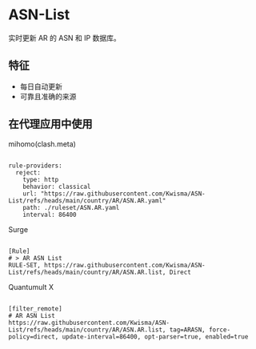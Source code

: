 
# ASN-List

实时更新 AR 的 ASN 和 IP 数据库。

## 特征

- 每日自动更新
- 可靠且准确的来源

## 在代理应用中使用

mihomo(clash.meta)

<pre><code class="language-javascript">
rule-providers:
  reject:
    type: http
    behavior: classical
    url: "https://raw.githubusercontent.com/Kwisma/ASN-List/refs/heads/main/country/AR/ASN.AR.yaml"
    path: ./ruleset/ASN.AR.yaml
    interval: 86400
</code></pre>

Surge

<pre><code class="language-javascript">
[Rule]
# > AR ASN List
RULE-SET, https://raw.githubusercontent.com/Kwisma/ASN-List/refs/heads/main/country/AR/ASN.AR.list, Direct
</code></pre>

Quantumult X

<pre><code class="language-javascript">
[filter_remote]
# AR ASN List
https://raw.githubusercontent.com/Kwisma/ASN-List/refs/heads/main/country/AR/ASN.AR.list, tag=ARASN, force-policy=direct, update-interval=86400, opt-parser=true, enabled=true
</code></pre>
